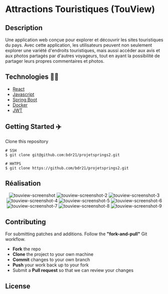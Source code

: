 # Attractions Touristiques (TouView)

## Description

Une application web conçue pour explorer et découvrir les sites touristiques du pays. Avec cette application, les utilisateurs peuvent non seulement explorer une variété d'endroits touristiques, mais aussi accéder aux avis et aux photos partagés par d'autres voyageurs, tout en ayant la possibilité de partager leurs propres commentaires et photos.

## Technologies :man_technologist:

- [React](https://react.dev/)
- [Javascript](https://www.javascript.com/)
- [Spring Boot](https://spring.io/projects/spring-boot)
- [Docker](https://www.docker.com/)
- [JWT](https://jwt.io/)

## Getting Started :airplane:

Clone this repository

```shell
# SSH
$ git clone git@github.com:bdr21/projetsprings2.git

# HHTPS
$ git clone https://github.com/bdr21/projetsprings2.git
```

## Réalisation

<p align="center">
    <img src="https://i.postimg.cc/9rQ9PckD/touview-screenshot.png" alt="touview-screenshot"/>
    <img src="https://i.postimg.cc/zy3nNqws/touview-screenshot-2.png" alt="touview-screenshot-2"/>
    <img src="https://i.postimg.cc/k6C62C8X/touview-screenshot-3.png" alt="touview-screenshot-3"/>
    <img src="https://i.postimg.cc/gw8LcjxT/touview-screenshot-4.png" alt="touview-screenshot-4"/>
    <img src="https://i.postimg.cc/xJVHLMrQ/touview-screenshot-5.png" alt="touview-screenshot-5"/>
    <img src="https://i.postimg.cc/2LzZKY8X/touview-screenshot-6.png" alt="touview-screenshot-6"/>
    <img src="https://i.postimg.cc/0rxDQYdd/touview-screenshot-7.png" alt="touview-screenshot-7"/>
    <img src="https://i.postimg.cc/bGtkGLBL/touview-screenshot-8.png" alt="touview-screenshot-8"/>
    <img src="https://i.postimg.cc/JtqJBspw/touview-screenshot-9.png" alt="touview-screenshot-9"/>
</p>

## Contributing

For submitting patches and additions. Follow the **"fork-and-pull"** Git workflow.

- **Fork** the repo
- **Clone** the project to your own machine
- **Commit** changes to your own branch
- **Push** your work back up to your fork
- Submit a **Pull request** so that we can review your changes

## License
